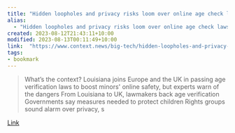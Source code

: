 ```yaml
---
title: "Hidden loopholes and privacy risks loom over online age check laws"
alias:
  - "Hidden loopholes and privacy risks loom over online age check laws"
created: 2023-08-12T21:43:11+10:00
modified: 2023-08-13T00:11:49+10:00
link:  "https://www.context.news/big-tech/hidden-loopholes-and-privacy-risks-loom-over-online-age-check-laws"
tags:
- bookmark
---
```


> What’s the context? Louisiana joins Europe and the UK in passing age verification laws to boost minors' online safety, but experts warn of the dangers From Louisiana to UK, lawmakers back age verification Governments say measures needed to protect children Rights groups sound alarm over privacy, s

[Link](https://www.context.news/big-tech/hidden-loopholes-and-privacy-risks-loom-over-online-age-check-laws)